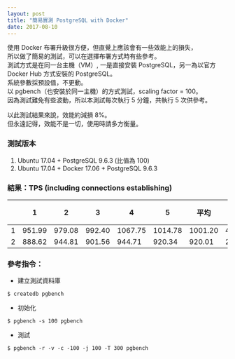 ```yaml
---
layout: post
title: "簡易實測 PostgreSQL with Docker"
date: 2017-08-10
---
```


使用 Docker 布署升級很方便，但直覺上應該會有一些效能上的損失，<br/>
所以做了簡易的測試，可以在選擇布署方式時有些參考。<br/>
測試方式是在同一台主機（VM）, 一是直接安裝 PostgreSQL，另一為以官方 Docker Hub 方式安裝的 PostgreSQL。<br/>
系統參數採預設值，不更動。<br/>
以 pgbench（也安裝於同一主機）的方式測試，scaling factor = 100。<br/>
因為測試難免有些波動，所以本測試每次執行 5 分鐘，共執行 5 次供參考。<br/>

以此測試結果來說，效能約減損 8%。<br/>
但永遠記得，效能不是一切，使用時請多方衡量。<br/>

### 測試版本
1. Ubuntu 17.04 + PostgreSQL 9.6.3 (比值為 100)
2. Ubuntu 17.04 + Docker 17.06 + PostgreSQL 9.6.3

### 結果：TPS (including connections establishing)

| | 1 | 2 | 3 | 4 | 5 | 平均 | 標準差 | 誤差 | 比值 |
|-|-|-|-|-|-|-|-|-|-|
| 1 | 951.99 | 979.08 | 992.40 | 1067.75 | 1014.78 | 1001.20 | 43.59 | 4.35% | 100 |
| 2 | 888.62 | 944.81 | 901.56 | 944.71 | 920.34 | 920.01 | 25.25 | 2.74% | 91.89 |

### 參考指令：
* 建立測試資料庫
```
$ createdb pgbench
```

* 初始化
```
$ pgbench -s 100 pgbench
```

* 測試
```
$ pgbench -r -v -c -100 -j 100 -T 300 pgbench
```
